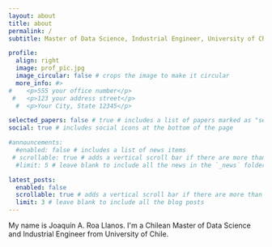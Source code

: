 ```yaml
---
layout: about
title: about
permalink: /
subtitle: Master of Data Science, Industrial Engineer, University of Chile #<a href='#'>Affiliations</a>. Address. Contacts. Motto. Etc.

profile:
  align: right
  image: prof_pic.jpg
  image_circular: false # crops the image to make it circular
  more_info: #>
#    <p>555 your office number</p>
 #   <p>123 your address street</p>
  #  <p>Your City, State 12345</p>

selected_papers: false # true # includes a list of papers marked as "selected={true}"
social: true # includes social icons at the bottom of the page

#announcements:
  #enabled: false # includes a list of news items
 # scrollable: true # adds a vertical scroll bar if there are more than 3 news items
  #limit: 5 # leave blank to include all the news in the `_news` folder

latest_posts:
  enabled: false
  scrollable: true # adds a vertical scroll bar if there are more than 3 new posts items
  limit: 3 # leave blank to include all the blog posts
---
```


My name is Joaquín A. Roa Llanos. I'm a Chilean Master of Data Science and Industrial Engineer from University of Chile.

<!-- Put your address / P.O. box / other info right below your picture. You can also disable any of these elements by editing `profile` property of the YAML header of your `_pages/about.md`. Edit `_bibliography/papers.bib` and Jekyll will render your [publications page](/al-folio/publications/) automatically. -->

<!-- Link to your social media connections, too. This theme is set up to use [Font Awesome icons](https://fontawesome.com/) and [Academicons](https://jpswalsh.github.io/academicons/), like the ones below. Add your Facebook, Twitter, LinkedIn, Google Scholar, or just disable all of them. -->
